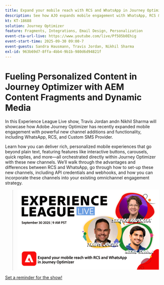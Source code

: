 ```yaml
---
title: Expand your mobile reach with RCS and WhatsApp in Journey Optimizer
description: See how AJO expands mobile engagement with WhatsApp, RCS & SMS—rich, interactive, and personalized experiences.
kt: KT-18688
solution: Journey Optimizer
feature: Fragments, Integrations, Email Design, Personalization
event-cta-url-live: https://www.youtube.com/live/Pf5O5b0Ehig
event-start-time: 2025-09-30 09:00-7
event-guests: Sandra Hausmann, Travis Jordan, Nikhil Sharma
exl-id: 963b69d7-8ffa-4bb4-9b1b-980d6d94821f
---
```

# Fueling Personalized Content in Journey Optimizer with AEM Content Fragments and Dynamic Media

In this Experience League Live show, Travis Jordan andn Nikhil Sharma will showcase how Adobe Journey Optimizer has recently expanded mobile engagement with powerful new channel additions and functionality, including WhatsApp, RCS, and Custom SMS Provider. 

Learn how you can deliver rich, personalized mobile experiences that go beyond plain text, featuring features like interactive buttons, carousels, quick replies, and more—all orchestrated directly within Journey Optimizer with these new channels. We’ll walk through the advantages and differences between RCS and WhatsApp, go through how to set-up these new channels, including API credentials and webhooks, and how you can incorporate these channels into your existing omnichannel engagement strategy. 

> ![Show banner](../assets/30Sept2025_WebBanner.png)

[Set a reminder for the show!](https://www.youtube.com/live/Pf5O5b0Ehig)
